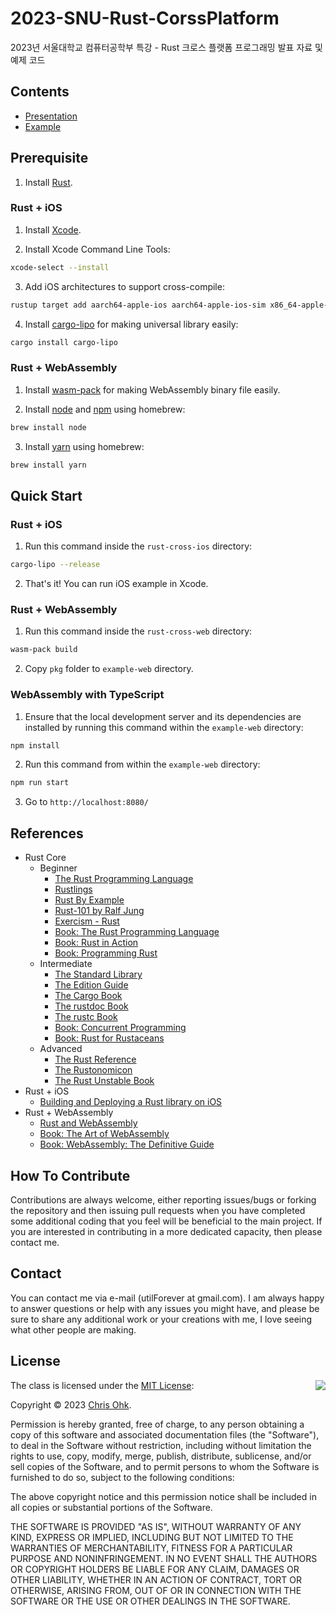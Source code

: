 # 2023-SNU-Rust-CorssPlatform

2023년 서울대학교 컴퓨터공학부 특강 - Rust 크로스 플랫폼 프로그래밍 발표 자료 및 예제 코드

## Contents

- [Presentation](./1%20-%20Presentation/SNUCSE%20Speical%20Lecture%20-%20Rust%20Cross%20Platform%20Programming.pdf)
- [Example](./2%20-%20Example/)

## Prerequisite

1. Install [Rust](https://www.rust-lang.org/learn/get-started).

### Rust + iOS

1. Install [Xcode](https://developer.apple.com/xcode/).

2. Install Xcode Command Line Tools:

```sh
xcode-select --install
```

3. Add iOS architectures to support cross-compile:

```sh
rustup target add aarch64-apple-ios aarch64-apple-ios-sim x86_64-apple-ios
```

4. Install [cargo-lipo](https://github.com/TimNN/cargo-lipo) for making universal library easily:

```sh
cargo install cargo-lipo
```

### Rust + WebAssembly

1. Install [wasm-pack](https://rustwasm.github.io/wasm-pack/) for making WebAssembly binary file easily.

2. Install [node](https://nodejs.org/en/) and [npm](https://www.npmjs.com/) using homebrew:

```sh
brew install node
```

3. Install [yarn](https://yarnpkg.com/) using homebrew:

```sh
brew install yarn
```

## Quick Start

### Rust + iOS

1. Run this command inside the `rust-cross-ios` directory:

```sh
cargo-lipo --release
```

2. That's it! You can run iOS example in Xcode.

### Rust + WebAssembly

1. Run this command inside the `rust-cross-web` directory:

```sh
wasm-pack build
```

2. Copy `pkg` folder to `example-web` directory.

### WebAssembly with TypeScript

1. Ensure that the local development server and its dependencies are installed by running this command within the `example-web` directory:
```sh
npm install
```

2. Run this command from within the `example-web` directory:
```sh
npm run start
```

3. Go to `http://localhost:8080/`

## References

- Rust Core
  - Beginner
    * [The Rust Programming Language](https://doc.rust-lang.org/book/)
    * [Rustlings](https://github.com/rust-lang/rustlings/)
    * [Rust By Example](https://doc.rust-lang.org/stable/rust-by-example/)
    * [Rust-101 by Ralf Jung](https://www.ralfj.de/projects/rust-101/main.html)
    * [Exercism - Rust](https://exercism.org/tracks/rust)
    * [Book: The Rust Programming Language](http://www.yes24.com/Product/Goods/83075894)
    * [Book: Rust in Action](https://www.manning.com/books/rust-in-action)
    * [Book: Programming Rust](https://www.oreilly.com/library/view/programming-rust-2nd/9781492052586/)
  - Intermediate
    * [The Standard Library](https://doc.rust-lang.org/std/index.html)
    * [The Edition Guide](https://doc.rust-lang.org/edition-guide/index.html)
    * [The Cargo Book](https://doc.rust-lang.org/cargo/index.html)
    * [The rustdoc Book](https://doc.rust-lang.org/rustdoc/index.html)
    * [The rustc Book](https://doc.rust-lang.org/rustc/index.html)
    * [Book: Concurrent Programming](http://www.yes24.com/Product/Goods/108570426)
    * [Book: Rust for Rustaceans](https://rust-for-rustaceans.com/)
  - Advanced
    * [The Rust Reference](https://doc.rust-lang.org/reference/index.html)
    * [The Rustonomicon](https://doc.rust-lang.org/nomicon/index.html)
    * [The Rust Unstable Book](https://doc.rust-lang.org/nightly/unstable-book/index.html)
- Rust + iOS
  * [Building and Deploying a Rust library on iOS](https://mozilla.github.io/firefox-browser-architecture/experiments/2017-09-06-rust-on-ios.html)
- Rust + WebAssembly
  * [Rust and WebAssembly](https://rustwasm.github.io/docs/book/)
  * [Book: The Art of WebAssembly](https://nostarch.com/art-webassembly)
  * [Book: WebAssembly: The Definitive Guide](https://www.oreilly.com/library/view/webassembly-the-definitive/9781492089834/)

## How To Contribute

Contributions are always welcome, either reporting issues/bugs or forking the repository and then issuing pull requests when you have completed some additional coding that you feel will be beneficial to the main project. If you are interested in contributing in a more dedicated capacity, then please contact me.

## Contact

You can contact me via e-mail (utilForever at gmail.com). I am always happy to answer questions or help with any issues you might have, and please be sure to share any additional work or your creations with me, I love seeing what other people are making.

## License

<img align="right" src="http://opensource.org/trademarks/opensource/OSI-Approved-License-100x137.png">

The class is licensed under the [MIT License](http://opensource.org/licenses/MIT):

Copyright &copy; 2023 [Chris Ohk](http://www.github.com/utilForever).

Permission is hereby granted, free of charge, to any person obtaining a copy of this software and associated documentation files (the "Software"), to deal in the Software without restriction, including without limitation the rights to use, copy, modify, merge, publish, distribute, sublicense, and/or sell copies of the Software, and to permit persons to whom the Software is furnished to do so, subject to the following conditions:

The above copyright notice and this permission notice shall be included in all copies or substantial portions of the Software.

THE SOFTWARE IS PROVIDED "AS IS", WITHOUT WARRANTY OF ANY KIND, EXPRESS OR IMPLIED, INCLUDING BUT NOT LIMITED TO THE WARRANTIES OF MERCHANTABILITY, FITNESS FOR A PARTICULAR PURPOSE AND NONINFRINGEMENT. IN NO EVENT SHALL THE AUTHORS OR COPYRIGHT HOLDERS BE LIABLE FOR ANY CLAIM, DAMAGES OR OTHER LIABILITY, WHETHER IN AN ACTION OF CONTRACT, TORT OR OTHERWISE, ARISING FROM, OUT OF OR IN CONNECTION WITH THE SOFTWARE OR THE USE OR OTHER DEALINGS IN THE SOFTWARE.
